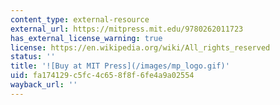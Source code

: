 ```yaml
---
content_type: external-resource
external_url: https://mitpress.mit.edu/9780262011723
has_external_license_warning: true
license: https://en.wikipedia.org/wiki/All_rights_reserved
status: ''
title: '![Buy at MIT Press](/images/mp_logo.gif)'
uid: fa174129-c5fc-4c65-8f8f-6fe4a9a02554
wayback_url: ''
---
```

